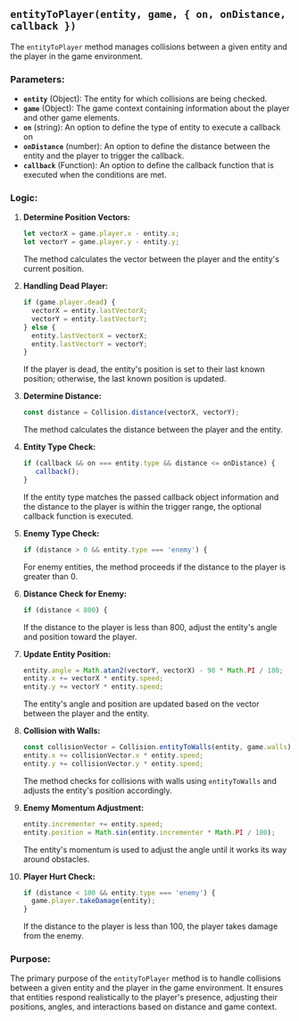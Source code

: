 ## `entityToPlayer(entity, game, { on, onDistance, callback })`

The `entityToPlayer` method manages collisions between a given entity and the player in the game environment.

### Parameters:

- **`entity`** (Object): The entity for which collisions are being checked.
- **`game`** (Object): The game context containing information about the player and other game elements.
- **`on`** (string): An option to define the type of entity to execute a callback on
- **`onDistance`** (number): An option to define the distance between the entity and the player to trigger the callback.
- **`callback`** (Function): An option to define the callback function that is executed when the conditions are met.

### Logic:

1. **Determine Position Vectors:**
   ```javascript
   let vectorX = game.player.x - entity.x;
   let vectorY = game.player.y - entity.y;
   ```
   The method calculates the vector between the player and the entity's current position.

2. **Handling Dead Player:**
   ```javascript
   if (game.player.dead) {
     vectorX = entity.lastVectorX;
     vectorY = entity.lastVectorY;
   } else {
     entity.lastVectorX = vectorX;
     entity.lastVectorY = vectorY;
   }
   ```
   If the player is dead, the entity's position is set to their last known position; otherwise, the last known position is updated.

3. **Determine Distance:**
   ```javascript
   const distance = Collision.distance(vectorX, vectorY);
   ```
   The method calculates the distance between the player and the entity.

4. **Entity Type Check:**
   ```javascript
   if (callback && on === entity.type && distance <= onDistance) {
      callback();
   }
   ```
   If the entity type matches the passed callback object information and the distance to the player is within the trigger range, the optional callback function is executed.

5. **Enemy Type Check:**
   ```javascript
   if (distance > 0 && entity.type === 'enemy') {
   ```
   For enemy entities, the method proceeds if the distance to the player is greater than 0.

6. **Distance Check for Enemy:**
   ```javascript
   if (distance < 800) {
   ```
   If the distance to the player is less than 800, adjust the entity's angle and position toward the player.

7. **Update Entity Position:**
   ```javascript
   entity.angle = Math.atan2(vectorY, vectorX) - 90 * Math.PI / 180;
   entity.x += vectorX * entity.speed;
   entity.y += vectorY * entity.speed;
   ```
   The entity's angle and position are updated based on the vector between the player and the entity.

8. **Collision with Walls:**
   ```javascript
   const collisionVector = Collision.entityToWalls(entity, game.walls);
   entity.x += collisionVector.x * entity.speed;
   entity.y += collisionVector.y * entity.speed;
   ```
   The method checks for collisions with walls using `entityToWalls` and adjusts the entity's position accordingly.

9. **Enemy Momentum Adjustment:**
   ```javascript
   entity.incrementer += entity.speed;
   entity.position = Math.sin(entity.incrementer * Math.PI / 180);
   ```
   The entity's momentum is used to adjust the angle until it works its way around obstacles.

10. **Player Hurt Check:**
    ```javascript
    if (distance < 100 && entity.type === 'enemy') {
      game.player.takeDamage(entity);
    }
    ```
    If the distance to the player is less than 100, the player takes damage from the enemy.

### Purpose:

The primary purpose of the `entityToPlayer` method is to handle collisions between a given entity and the player in the game environment. It ensures that entities respond realistically to the player's presence, adjusting their positions, angles, and interactions based on distance and game context.